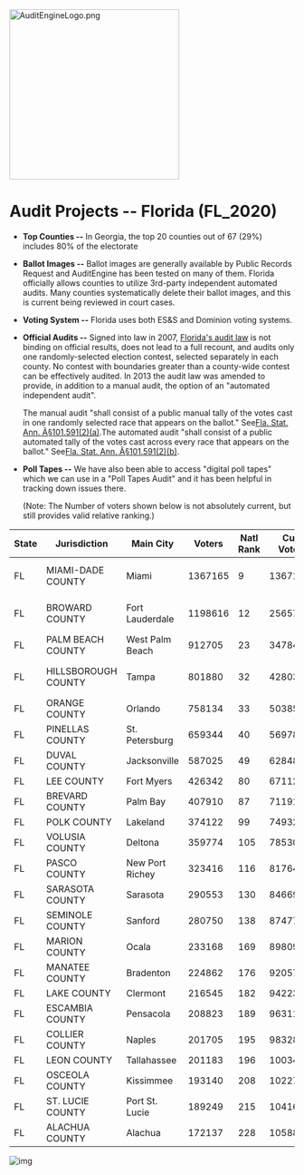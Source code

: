 <link rel="icon" type="image/x-icon" href="https://mapper.auditengine.org/assets/images/A.png">
<img src="https://copswiki.org/w/pub/Common/AuditEngine/AuditEngineLogo.png" alt="AuditEngineLogo.png" width='300' />

# Audit Projects -- Florida (FL_2020)

- **Top Counties --** In Georgia, the top 20 counties out of 67 (29%) includes 80% of the electorate
- **Ballot Images --** Ballot images are generally available by Public Records Request and AuditEngine has been tested on many of them. Florida officially allows counties to utilize 3rd-party independent automated audits. Many counties systematically delete their ballot images, and this is current being reviewed in court cases.

- **Voting System --** Florida uses both ES&S and Dominion voting systems.

- **Official Audits --** Signed into law in 2007, [Florida's audit law](http://www.leg.state.fl.us/statutes/index.cfm?mode=ViewStatutes&SubMenu=1&App_mode=Display_Statute&Search_String=101.591&URL=0100-0199/0101/Sections/0101.591.html) is not binding on official results, does not lead to a full recount, and audits only one randomly-selected election contest, selected separately in each county. No contest with boundaries greater than a county-wide contest can be effectively audited. In 2013 the audit law was amended to provide, in addition to a manual audit, the option of an "automated independent audit".

  The manual audit "shall consist of a public manual tally of the votes cast in one randomly selected race that appears on the ballot." See[Fla. Stat. Ann. Â§101.591(2)(a)](http://law.justia.com/codes/florida/2016/title-ix/chapter-101/section-101.591/).The automated audit "shall consist of a public automated tally of the votes cast across every race that appears on the ballot." See[Fla. Stat. Ann. Â§101.591(2)(b)](http://law.justia.com/codes/florida/2016/title-ix/chapter-101/section-101.591/).

- **Poll Tapes --** We have also been able to access "digital poll tapes" which we can use in a "Poll Tapes Audit" and it has been helpful in tracking down issues there.

  (Note: The Number of voters shown below is not absolutely current, but still provides valid relative ranking.)



| State | Jurisdiction        | Main City       | Voters  | Natl Rank | Cum Voters | Rank | % Total | Ballot Imaging        | Status |
| ----- | ------------------- | --------------- | ------- | --------- | ---------- | ---- | ------- | --------------------- | ------ |
| FL    | MIAMI-DADE COUNTY   | Miami           | 1367165 | 9         | 1367165    | 1    | 10.77%  | Y-ES&S Not saved      |        |
| FL    | BROWARD COUNTY      | Fort Lauderdale | 1198616 | 12        | 2565781    | 2    | 20.22%  | Y-ES&S Not saved      |        |
| FL    | PALM BEACH COUNTY   | West Palm Beach | 912705  | 23        | 3478486    | 3    | 27.41%  | Y-ES&S                |        |
| FL    | HILLSBOROUGH COUNTY | Tampa           | 801880  | 32        | 4280366    | 4    | 33.73%  | Y-ES&S (Clear Ballot) |        |
| FL    | ORANGE COUNTY       | Orlando         | 758134  | 33        | 5038500    | 5    | 39.71%  | Y-ES&S                |        |
| FL    | PINELLAS COUNTY     | St. Petersburg  | 659344  | 40        | 5697844    | 6    | 44.90%  | Y-ES&S                |        |
| FL    | DUVAL COUNTY        | Jacksonville    | 587025  | 49        | 6284869    | 7    | 49.53%  | Y-ES&S                |        |
| FL    | LEE COUNTY          | Fort Myers      | 426342  | 80        | 6711211    | 8    | 52.89%  | Y-ES&S                |        |
| FL    | BREVARD COUNTY      | Palm Bay        | 407910  | 87        | 7119121    | 9    | 56.10%  | Y-ES&S                |        |
| FL    | POLK COUNTY         | Lakeland        | 374122  | 99        | 7493243    | 10   | 59.05%  | Y-ES&S                |        |
| FL    | VOLUSIA COUNTY      | Deltona         | 359774  | 105       | 7853017    | 11   | 61.89%  | Y-ES&S                |        |
| FL    | PASCO COUNTY        | New Port Richey | 323416  | 116       | 8176433    | 12   | 64.44%  | Y-ES&S                |        |
| FL    | SARASOTA COUNTY     | Sarasota        | 290553  | 130       | 8466986    | 13   | 66.73%  | Y-ES&S                |        |
| FL    | SEMINOLE COUNTY     | Sanford         | 280750  | 138       | 8747736    | 14   | 68.94%  | Y-ES&S                |        |
| FL    | MARION COUNTY       | Ocala           | 233168  | 169       | 8980904    | 15   | 70.78%  | Y-ES&S                |        |
| FL    | MANATEE COUNTY      | Bradenton       | 224862  | 176       | 9205766    | 16   | 72.55%  | Y-ES&S                |        |
| FL    | LAKE COUNTY         | Clermont        | 216545  | 182       | 9422311    | 17   | 74.26%  | Y-ES&S                |        |
| FL    | ESCAMBIA COUNTY     | Pensacola       | 208823  | 189       | 9631134    | 18   | 75.90%  | Y-ES&S                |        |
| FL    | COLLIER COUNTY      | Naples          | 201705  | 195       | 9832839    | 19   | 77.49%  | Y-ES&S                |        |
| FL    | LEON COUNTY         | Tallahassee     | 201183  | 196       | 10034022   | 20   | 79.08%  | Y-Dom                 |        |
| FL    | OSCEOLA COUNTY      | Kissimmee       | 193140  | 208       | 10227162   | 21   | 80.60%  | Y-ES&S                |        |
| FL    | ST. LUCIE COUNTY    | Port St. Lucie  | 189249  | 215       | 10416411   | 22   | 82.09%  | Y-Dom                 |        |
| FL    | ALACHUA COUNTY      | Alachua         | 172137  | 228       | 10588548   | 23   | 83.45%  |                       |        |

![img](C:\Users\raylu\Documents\GitHub\audit-engine-docsite\docs\images\KlJkJGrtLpa3w1mnsIav7zF2vJiRfg-dVkyGly8VTryulw8hJi62tPFFjjhODeo1DzPUoVzK8DjROUeV6RLklnucStSYF5OD9EbarmCBaT4FoiqQntbtdtuihqeG-ZddQA2PTTfA)
